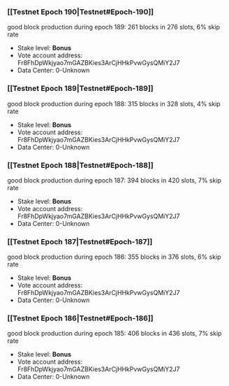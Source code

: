 ### [[Testnet Epoch 190|Testnet#Epoch-190]]
good block production during epoch 189: 261 blocks in 276 slots, 6% skip rate
* Stake level: **Bonus** 
* Vote account address: Fr8FhDpWkjyao7mGAZBKies3ArCjHHkPvwGysQMiY2J7
* Data Center: 0-Unknown
### [[Testnet Epoch 189|Testnet#Epoch-189]]
good block production during epoch 188: 315 blocks in 328 slots, 4% skip rate
* Stake level: **Bonus** 
* Vote account address: Fr8FhDpWkjyao7mGAZBKies3ArCjHHkPvwGysQMiY2J7
* Data Center: 0-Unknown
### [[Testnet Epoch 188|Testnet#Epoch-188]]
good block production during epoch 187: 394 blocks in 420 slots, 7% skip rate
* Stake level: **Bonus** 
* Vote account address: Fr8FhDpWkjyao7mGAZBKies3ArCjHHkPvwGysQMiY2J7
* Data Center: 0-Unknown
### [[Testnet Epoch 187|Testnet#Epoch-187]]
good block production during epoch 186: 355 blocks in 376 slots, 6% skip rate
* Stake level: **Bonus** 
* Vote account address: Fr8FhDpWkjyao7mGAZBKies3ArCjHHkPvwGysQMiY2J7
* Data Center: 0-Unknown
### [[Testnet Epoch 186|Testnet#Epoch-186]]
good block production during epoch 185: 406 blocks in 436 slots, 7% skip rate
* Stake level: **Bonus** 
* Vote account address: Fr8FhDpWkjyao7mGAZBKies3ArCjHHkPvwGysQMiY2J7
* Data Center: 0-Unknown